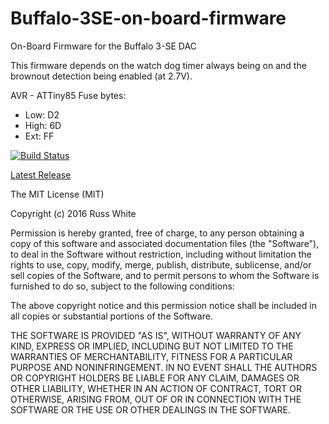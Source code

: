# Buffalo-3SE-on-board-firmware

On-Board Firmware for the Buffalo 3-SE DAC

This firmware depends on the watch dog timer always being on and the brownout detection being enabled (at 2.7V).

AVR - ATTiny85
Fuse bytes:
- Low:	D2
- High:	6D
- Ext:	FF

[![Build Status](https://travis-ci.org/russwyte/Buffalo-3SE-on-board-firmware.svg?branch=master)](https://travis-ci.org/russwyte/Buffalo-3SE-on-board-firmware)

[Latest Release](https://github.com/russwyte/Buffalo-3SE-on-board-firmware/releases/latest "latest release")

The MIT License (MIT)

Copyright (c) 2016 Russ White

Permission is hereby granted, free of charge, to any person obtaining a copy
of this software and associated documentation files (the "Software"), to deal
in the Software without restriction, including without limitation the rights
to use, copy, modify, merge, publish, distribute, sublicense, and/or sell
copies of the Software, and to permit persons to whom the Software is
furnished to do so, subject to the following conditions:

The above copyright notice and this permission notice shall be included in all
copies or substantial portions of the Software.

THE SOFTWARE IS PROVIDED "AS IS", WITHOUT WARRANTY OF ANY KIND, EXPRESS OR
IMPLIED, INCLUDING BUT NOT LIMITED TO THE WARRANTIES OF MERCHANTABILITY,
FITNESS FOR A PARTICULAR PURPOSE AND NONINFRINGEMENT. IN NO EVENT SHALL THE
AUTHORS OR COPYRIGHT HOLDERS BE LIABLE FOR ANY CLAIM, DAMAGES OR OTHER
LIABILITY, WHETHER IN AN ACTION OF CONTRACT, TORT OR OTHERWISE, ARISING FROM,
OUT OF OR IN CONNECTION WITH THE SOFTWARE OR THE USE OR OTHER DEALINGS IN THE
SOFTWARE.
